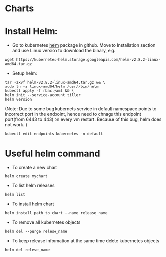 # Charts


# Install Helm:

- Go to kubernetes [helm](https://github.com/kubernetes/helm) package in github. Move to Installation section and use Linux version to download the binary, e.g.

```console
wget https://kubernetes-helm.storage.googleapis.com/helm-v2.8.2-linux-amd64.tar.gz
```

- Setup helm:

```console
tar -zxvf helm-v2.8.2-linux-amd64.tar.gz && \
sudo ln -s linux-amd64/helm /usr//bin/helm
kubectl apply -f rbac.yaml && \
helm init --service-account tiller
helm version
```

(Note: Due to some bug kubernets service in default namespace points to incorrect port in the endpoint, hence need to chnage this endpoint port(from 6443 to 443) on every vm restart. Because of this bug, helm does not work. )

```console
kubectl edit endpoints kubernetes -n default
```

# Useful helm command

- To create a new chart

```console
helm create mychart
```

- To list helm releases

```console
helm list
```

- To install helm chart

```console
helm install path_to_chart --name release_name
```

- To remove all kubernetes objects

```console
helm del --purge relese_name
```

- To keep release information at the same time delete kubernetes objects

```console
helm del relese_name
```


